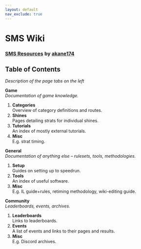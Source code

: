 ```yaml
---
layout: default
nav_exclude: true
---
```

# SMS Wiki

### [SMS Resources](https://docs.google.com/document/d/1pudLEd6H__KUzDDAdVJedNK3l58ILNB3haZj73uhHzg/edit) by [akane174](https://www.twitch.tv/akane174)

## Table of Contents
*Description of the page tabs on the left*

**Game**  
*Documentation of game knowledge.*
1. **Categories**  
Overview of category definitions and routes.
2. **Shines**  
Pages detailing strats for individual shines.
3. **Tutorials**  
An index of mostly external tutorials.
4. **Misc**  
E.g. strat timing.

**General**  
*Documentation of anything else – rulesets, tools, methodologies.*

1. **Setup**  
Guides on setting up to speedrun.
2. **Tools**  
An index of useful software.
3. **Misc**  
E.g. IL guide+rules, retiming methodology, wiki-editing guide.

**Community**  
*Leaderboards, events, archives.*

1. **Leaderboards**  
Links to leaderboards.
2. **Events**  
A list of events and links to their pages and results.
3. **Misc**  
E.g. Discord archives.
